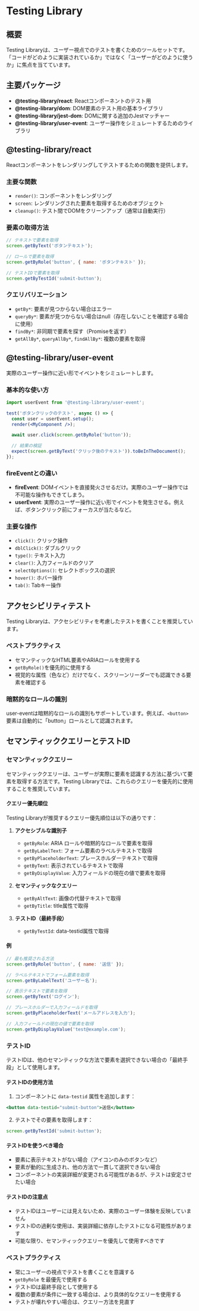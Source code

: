# Testing Library

## 概要
Testing Libraryは、ユーザー視点でのテストを書くためのツールセットです。
「コードがどのように実装されているか」ではなく「ユーザーがどのように使うか」に焦点を当てています。

## 主要パッケージ
- **@testing-library/react**: Reactコンポーネントのテスト用
- **@testing-library/dom**: DOM要素のテスト用の基本ライブラリ
- **@testing-library/jest-dom**: DOMに関する追加のJestマッチャー
- **@testing-library/user-event**: ユーザー操作をシミュレートするためのライブラリ

## @testing-library/react
Reactコンポーネントをレンダリングしてテストするための関数を提供します。

### 主要な関数
- `render()`: コンポーネントをレンダリング
- `screen`: レンダリングされた要素を取得するためのオブジェクト
- `cleanup()`: テスト間でDOMをクリーンアップ（通常は自動実行）

### 要素の取得方法
```jsx
// テキストで要素を取得
screen.getByText('ボタンテキスト');

// ロールで要素を取得
screen.getByRole('button', { name: 'ボタンテキスト' });

// テストIDで要素を取得
screen.getByTestId('submit-button');
```

### クエリバリエーション
- `getBy*`: 要素が見つからない場合はエラー
- `queryBy*`: 要素が見つからない場合はnull（存在しないことを確認する場合に使用）
- `findBy*`: 非同期で要素を探す（Promiseを返す）
- `getAllBy*`, `queryAllBy*`, `findAllBy*`: 複数の要素を取得

## @testing-library/user-event
実際のユーザー操作に近い形でイベントをシミュレートします。

### 基本的な使い方
```jsx
import userEvent from '@testing-library/user-event';

test('ボタンクリックのテスト', async () => {
  const user = userEvent.setup();
  render(<MyComponent />);

  await user.click(screen.getByRole('button'));

  // 結果の検証
  expect(screen.getByText('クリック後のテキスト')).toBeInTheDocument();
});
```

### fireEventとの違い
- **fireEvent**: DOMイベントを直接発火させるだけ。実際のユーザー操作では不可能な操作もできてしまう。
- **userEvent**: 実際のユーザー操作に近い形でイベントを発生させる。例えば、ボタンクリック前にフォーカスが当たるなど。

### 主要な操作
- `click()`: クリック操作
- `dblClick()`: ダブルクリック
- `type()`: テキスト入力
- `clear()`: 入力フィールドのクリア
- `selectOptions()`: セレクトボックスの選択
- `hover()`: ホバー操作
- `tab()`: Tabキー操作

## アクセシビリティテスト
Testing Libraryは、アクセシビリティを考慮したテストを書くことを推奨しています。

### ベストプラクティス
- セマンティックなHTML要素やARIAロールを使用する
- `getByRole()`を優先的に使用する
- 視覚的な属性（色など）だけでなく、スクリーンリーダーでも認識できる要素を確認する

### 暗黙的なロールの識別
user-eventは暗黙的なロールの識別もサポートしています。例えば、`<button>`要素は自動的に「button」ロールとして認識されます。

## セマンティッククエリーとテストID

### セマンティッククエリー
セマンティッククエリーは、ユーザーが実際に要素を認識する方法に基づいて要素を取得する方法です。Testing Libraryでは、これらのクエリーを優先的に使用することを推奨しています。

#### クエリー優先順位
Testing Libraryが推奨するクエリー優先順位は以下の通りです：

1. **アクセシブルな識別子**
   - `getByRole`: ARIA ロールや暗黙的なロールで要素を取得
   - `getByLabelText`: フォーム要素のラベルテキストで取得
   - `getByPlaceholderText`: プレースホルダーテキストで取得
   - `getByText`: 表示されているテキストで取得
   - `getByDisplayValue`: 入力フィールドの現在の値で要素を取得

2. **セマンティックなクエリー**
   - `getByAltText`: 画像の代替テキストで取得
   - `getByTitle`: title属性で取得

3. **テストID（最終手段）**
   - `getByTestId`: data-testid属性で取得

#### 例
```jsx
// 最も推奨される方法
screen.getByRole('button', { name: '送信' });

// ラベルテキストでフォーム要素を取得
screen.getByLabelText('ユーザー名');

// 表示テキストで要素を取得
screen.getByText('ログイン');

// プレースホルダーで入力フィールドを取得
screen.getByPlaceholderText('メールアドレスを入力');

// 入力フィールドの現在の値で要素を取得
screen.getByDisplayValue('test@example.com');
```

### テストID
テストIDは、他のセマンティックな方法で要素を選択できない場合の「最終手段」として使用します。

#### テストIDの使用方法
1. コンポーネントに `data-testid` 属性を追加します：
```jsx
<button data-testid="submit-button">送信</button>
```

2. テストでその要素を取得します：
```jsx
screen.getByTestId('submit-button');
```

#### テストIDを使うべき場合
- 要素に表示テキストがない場合（アイコンのみのボタンなど）
- 要素が動的に生成され、他の方法で一貫して選択できない場合
- コンポーネントの実装詳細が変更される可能性があるが、テストは安定させたい場合

#### テストIDの注意点
- テストIDはユーザーには見えないため、実際のユーザー体験を反映していません
- テストIDの過剰な使用は、実装詳細に依存したテストになる可能性があります
- 可能な限り、セマンティッククエリーを優先して使用すべきです

### ベストプラクティス
- 常にユーザーの視点でテストを書くことを意識する
- `getByRole` を最優先で使用する
- テストIDは最終手段として使用する
- 複数の要素が条件に一致する場合は、より具体的なクエリーを使用する
- テストが壊れやすい場合は、クエリー方法を見直す
